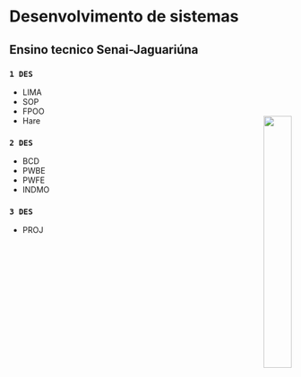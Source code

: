 # Desenvolvimento de sistemas  
## Ensino tecnico Senai-Jaguariúna

### `1 DES`
- LIMA
- SOP
- FPOO
- Hare
          <img  width="50" height="450" align="right" src="https://images-wixmp-ed30a86b8c4ca887773594c2.wixmp.com/f/ebaee87e-d9a0-475a-a6b2-2a5c05a12772/dc7w8ha-a9e1af3e-e205-4862-937a-d7a481cbd0b2.gif?token=eyJ0eXAiOiJKV1QiLCJhbGciOiJIUzI1NiJ9.eyJzdWIiOiJ1cm46YXBwOjdlMGQxODg5ODIyNjQzNzNhNWYwZDQxNWVhMGQyNmUwIiwiaXNzIjoidXJuOmFwcDo3ZTBkMTg4OTgyMjY0MzczYTVmMGQ0MTVlYTBkMjZlMCIsIm9iaiI6W1t7InBhdGgiOiJcL2ZcL2ViYWVlODdlLWQ5YTAtNDc1YS1hNmIyLTJhNWMwNWExMjc3MlwvZGM3dzhoYS1hOWUxYWYzZS1lMjA1LTQ4NjItOTM3YS1kN2E0ODFjYmQwYjIuZ2lmIn1dXSwiYXVkIjpbInVybjpzZXJ2aWNlOmZpbGUuZG93bmxvYWQiXX0.Qi7E_vdDgdNQxZb7HYvh3R-W8zZq0wzzuLOXaxRKF7w">

### `2 DES`
- BCD
- PWBE
- PWFE
- INDMO
### `3 DES`
- PROJ
